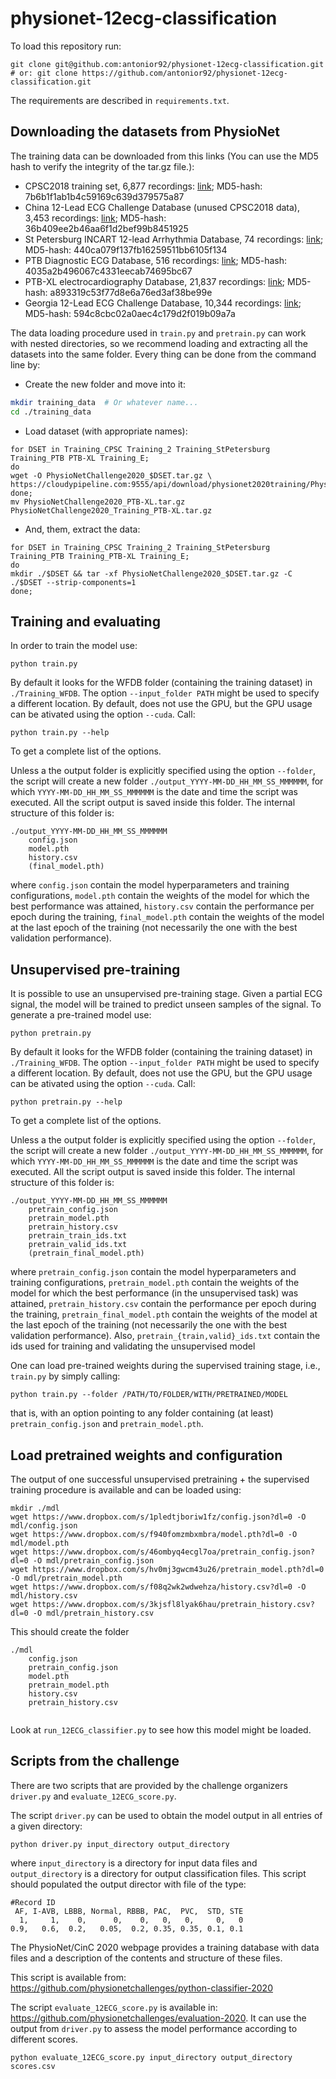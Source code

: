 # physionet-12ecg-classification


To load this repository run:
```
git clone git@github.com:antonior92/physionet-12ecg-classification.git
# or: git clone https://github.com/antonior92/physionet-12ecg-classification.git
```
The requirements are described in `requirements.txt`.


## Downloading the datasets from PhysioNet
The training data can be downloaded from this links (You can use the MD5 hash to verify the integrity of the tar.gz file.):
- CPSC2018 training set, 6,877 recordings: 
[link](https://storage.cloud.google.com/physionet-challenge-2020-12-lead-ecg-public/PhysioNetChallenge2020_Training_CPSC.tar.gz); 
MD5-hash: 7b6b1f1ab1b4c59169c639d379575a87
- China 12-Lead ECG Challenge Database (unused CPSC2018 data), 3,453 recordings: 
[link](https://storage.cloud.google.com/physionet-challenge-2020-12-lead-ecg-public/PhysioNetChallenge2020_Training_2.tar.gz);
 MD5-hash: 36b409ee2b46aa6f1d2bef99b8451925
- St Petersburg INCART 12-lead Arrhythmia Database, 74 recordings: 
[link](https://storage.cloud.google.com/physionet-challenge-2020-12-lead-ecg-public/PhysioNetChallenge2020_Training_StPetersburg.tar.gz);
 MD5-hash: 440ca079f137fb16259511bb6105f134
- PTB Diagnostic ECG Database, 516 recordings: 
[link](https://storage.cloud.google.com/physionet-challenge-2020-12-lead-ecg-public/PhysioNetChallenge2020_Training_PTB.tar.gz); 
MD5-hash: 4035a2b496067c4331eecab74695bc67
- PTB-XL electrocardiography Database, 21,837 recordings:
[link](https://storage.cloud.google.com/physionet-challenge-2020-12-lead-ecg-public/PhysioNetChallenge2020_PTB-XL.tar.gz);
 MD5-hash: a893319c53f77d8e6a76ed3af38be99e
- Georgia 12-Lead ECG Challenge Database, 10,344 recordings: 
[link](https://storage.cloud.google.com/physionet-challenge-2020-12-lead-ecg-public/PhysioNetChallenge2020_Training_E.tar.gz);
 MD5-hash: 594c8cbc02a0aec4c179d2f019b09a7a
 
The data loading procedure used in `train.py` and `pretrain.py` can work with nested directories, so we recommend 
loading and extracting all the datasets into the same folder. Every thing can be done from the command line by:
- Create the new folder and move into it:
```bash
mkdir training_data  # Or whatever name...
cd ./training_data
```
- Load dataset (with appropriate names):
```
for DSET in Training_CPSC Training_2 Training_StPetersburg Training_PTB PTB-XL Training_E;
do
wget -O PhysioNetChallenge2020_$DSET.tar.gz \
https://cloudypipeline.com:9555/api/download/physionet2020training/PhysioNetChallenge2020_$DSET.tar.gz/
done;
mv PhysioNetChallenge2020_PTB-XL.tar.gz PhysioNetChallenge2020_Training_PTB-XL.tar.gz
```
- And, them, extract the data:
```
for DSET in Training_CPSC Training_2 Training_StPetersburg Training_PTB Training_PTB-XL Training_E;
do
mkdir ./$DSET && tar -xf PhysioNetChallenge2020_$DSET.tar.gz -C ./$DSET --strip-components=1
done;
```

## Training and evaluating

In order to train the model use:

```
python train.py
```
By default it looks for the WFDB folder (containing the training dataset) in `./Training_WFDB`. The option
``--input_folder PATH`` might be used to specify a different location. By default, does not use the GPU,
but the GPU usage can be ativated using the option `--cuda`. Call:
```
python train.py --help
```
To get a complete list of the options.

Unless a the output folder is explicitly specified using the option `--folder`, the script 
will create a new folder ``./output_YYYY-MM-DD_HH_MM_SS_MMMMMM``, for which 
`YYYY-MM-DD_HH_MM_SS_MMMMMM` is the date and time the script was executed. All 
the script output is saved inside this folder. The internal structure of this folder is:
```
./output_YYYY-MM-DD_HH_MM_SS_MMMMMM
    config.json
    model.pth
    history.csv
    (final_model.pth)
```
where `config.json` contain the model hyperparameters and training configurations, `model.pth` contain
the weights of the model for which the best performance was attained, `history.csv` contain the 
performance per epoch during the training, `final_model.pth` contain the weights of the model 
at the last epoch of the training (not necessarily the one with the best validation performance).

## Unsupervised pre-training

It is possible to use an unsupervised pre-training stage. Given a partial ECG signal, the model will be 
trained to predict unseen samples of the signal.  To generate a pre-trained model use:
```
python pretrain.py
```
By default it looks for the WFDB folder (containing the training dataset) in `./Training_WFDB`. The option
``--input_folder PATH`` might be used to specify a different location. By default, does not use the GPU,
but the GPU usage can be ativated using the option `--cuda`. Call:
```
python pretrain.py --help
```
To get a complete list of the options.

Unless a the output folder is explicitly specified using the option `--folder`, the script 
will create a new folder ``./output_YYYY-MM-DD_HH_MM_SS_MMMMMM``, for which 
`YYYY-MM-DD_HH_MM_SS_MMMMMM` is the date and time the script was executed. All 
the script output is saved inside this folder. The internal structure of this folder is:
```
./output_YYYY-MM-DD_HH_MM_SS_MMMMMM
    pretrain_config.json
    pretrain_model.pth
    pretrain_history.csv
    pretrain_train_ids.txt
    pretrain_valid_ids.txt
    (pretrain_final_model.pth)
```

where `pretrain_config.json` contain the model hyperparameters and training configurations, 
`pretrain_model.pth` contain the weights of the model for which the best performance (in the unsupervised task)
was attained, `pretrain_history.csv` contain the  performance per epoch during the training, 
`pretrain_final_model.pth` contain the weights of the model  at the last epoch of the training
 (not necessarily the one with the best validation performance). Also, ``pretrain_{train,valid}_ids.txt`` contain
 the ids used for training and validating the unsupervised model


One can load pre-trained weights during the supervised training stage, i.e., ``train.py`` by simply calling:
```
python train.py --folder /PATH/TO/FOLDER/WITH/PRETRAINED/MODEL
```
that is, with an option pointing to any folder containing (at least) 
``pretrain_config.json`` and `pretrain_model.pth`.

## Load pretrained weights and configuration

The output of one successful unsupervised pretraining + the supervised training procedure is available 
and can be loaded using:
```
mkdir ./mdl
wget https://www.dropbox.com/s/1pledtjboriw1fz/config.json?dl=0 -O mdl/config.json
wget https://www.dropbox.com/s/f940fomzmbxmbra/model.pth?dl=0 -O mdl/model.pth
wget https://www.dropbox.com/s/46ombyq4ecgl7oa/pretrain_config.json?dl=0 -O mdl/pretrain_config.json
wget https://www.dropbox.com/s/hv0mj3gwcm43u26/pretrain_model.pth?dl=0 -O mdl/pretrain_model.pth
wget https://www.dropbox.com/s/f08q2wk2wdwehza/history.csv?dl=0 -O mdl/history.csv
wget https://www.dropbox.com/s/3kjsfl8lyak6hau/pretrain_history.csv?dl=0 -O mdl/pretrain_history.csv
```
This should create the folder
```
./mdl
    config.json
    pretrain_config.json
    model.pth
    pretrain_model.pth
    history.csv
    pretrain_history.csv
    
```
Look at `run_12ECG_classifier.py` to see how this model might be loaded.

## Scripts from the challenge

There are two scripts that are provided by the challenge organizers `driver.py` and `evaluate_12ECG_score.py`.

The script `driver.py` can be used to obtain the model output in all entries of a given directory:
```
python driver.py input_directory output_directory
```
where `input_directory` is a directory for input data files and `output_directory` is a directory for output
classification files. This script should populated the output director with file of the type:
```
#Record ID
 AF, I-AVB, LBBB, Normal, RBBB, PAC,  PVC,  STD, STE
  1,     1,    0,      0,    0,   0,   0,     0,   0
0.9,   0.6,  0.2,   0.05,  0.2, 0.35, 0.35, 0.1, 0.1
```
The PhysioNet/CinC 2020 webpage provides a training database with data files and 
a description of the contents and structure of these files.

This script is available from: https://github.com/physionetchallenges/python-classifier-2020


The script `evaluate_12ECG_score.py` is available in: https://github.com/physionetchallenges/evaluation-2020.
It can use the output from `driver.py` to assess the model performance according to different scores.
````
python evaluate_12ECG_score.py input_directory output_directory scores.csv
````
